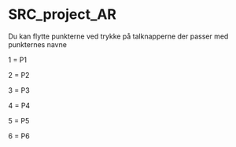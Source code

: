 # SRC_project_AR
Du kan flytte punkterne ved trykke på talknapperne der passer med punkternes navne

1 = P1

2 = P2

3 = P3

4 = P4

5 = P5

6 = P6
